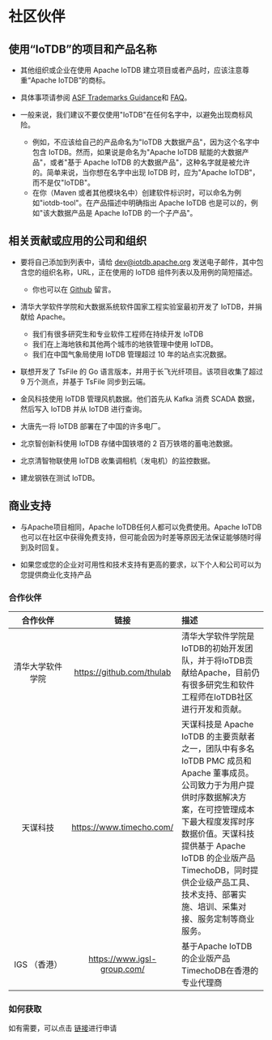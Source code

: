 <!--

    Licensed to the Apache Software Foundation (ASF) under one
    or more contributor license agreements.  See the NOTICE file
    distributed with this work for additional information
    regarding copyright ownership.  The ASF licenses this file
    to you under the Apache License, Version 2.0 (the
    "License"); you may not use this file except in compliance
    with the License.  You may obtain a copy of the License at
    
        http://www.apache.org/licenses/LICENSE-2.0
    
    Unless required by applicable law or agreed to in writing,
    software distributed under the License is distributed on an
    "AS IS" BASIS, WITHOUT WARRANTIES OR CONDITIONS OF ANY
    KIND, either express or implied.  See the License for the
    specific language governing permissions and limitations
    under the License.

-->

# 社区伙伴

## 使用“IoTDB”的项目和产品名称

- 其他组织或企业在使用 Apache IoTDB 建立项目或者产品时，应该注意尊重“Apache IoTDB”的商标。
- 具体事项请参阅 [ASF Trademarks Guidance](https://www.apache.org/foundation/marks/)和 [FAQ](https://www.apache.org/foundation/marks/faq/)。

- 一般来说，我们建议不要仅使用"IoTDB"在任何名字中，以避免出现商标风险。
  - 例如，不应该给自己的产品命名为"IoTDB 大数据产品"，因为这个名字中包含 IoTDB。然而，如果说是命名为"Apache IoTDB 赋能的大数据产品"，或者"基于 Apache IoTDB 的大数据产品"，这种名字就是被允许的。简单来说，当你想在名字中出现 IoTDB 时，应为"Apache IoTDB"，而不是仅"IoTDB"。
  - 在你（Maven 或者其他模块名中）创建软件标识时，可以命名为例如"iotdb-tool"。在产品描述中明确指出 Apache IoTDB 也是可以的，例如"该大数据产品是 Apache IoTDB 的一个子产品"。

## 相关贡献或应用的公司和组织
- 要将自己添加到列表中，请给 dev@iotdb.apache.org 发送电子邮件，其中包含您的组织名称，URL，正在使用的 IoTDB 组件列表以及用例的简短描述。
  - 你也可以在 [Github](https://github.com/apache/iotdb/issues/748) 留言。

- 清华大学软件学院和大数据系统软件国家工程实验室最初开发了 IoTDB，并捐献给 Apache。
	- 我们有很多研究生和专业软件工程师在持续开发 IoTDB
	- 我们在上海地铁和其他两个城市的地铁管理中使用 IoTDB。
	- 我们在中国气象局使用 IoTDB 管理超过 10 年的站点实况数据。
	
- 联想开发了 TsFile 的 Go 语言版本，并用于长飞光纤项目。该项目收集了超过 9 万个测点，并基于 TsFile 同步到云端。

- 金风科技使用 IoTDB 管理风机数据。他们首先从 Kafka 消费 SCADA 数据，然后写入 IoTDB 并从 IoTDB 进行查询。

- 大唐先一将 IoTDB 部署在了中国的许多电厂。
 
- 北京智创新科使用 IoTDB 存储中国铁塔的 2 百万铁塔的蓄电池数据。

- 北京清智物联使用 IoTDB 收集调相机（发电机）的监控数据。

- 建龙钢铁在测试 IoTDB。

## 商业支持
- 与Apache项目相同，Apache IoTDB任何人都可以免费使用。Apache IoTDB也可以在社区中获得免费支持，但可能会因为时差等原因无法保证能够随时得到及时回复。

- 如果您或您的企业对可用性和技术支持有更高的要求，以下个人和公司可以为您提供商业化支持产品
### 合作伙伴
| <div style="width:100px;">合作伙伴      </div>   | 链接                        | 描述                                                         |
| :---------------: | :--------------------------: | :----------------------------------------------------------- |
| 清华大学软件学院 | https://github.com/thulab   | 清华大学软件学院是IoTDB的初始开发团队，并于将IoTDB贡献给Apache，目前仍有很多研究生和软件工程师在IoTDB社区进行开发和贡献。 |
| 天谋科技         | https://www.timecho.com/    | 天谋科技是 Apache IoTDB 的主要贡献者之一，团队中有多名 IoTDB PMC 成员和 Apache 董事成员。公司致力于为用户提供时序数据解决方案，在可控管理成本下最大程度发挥时序数据价值。天谋科技提供基于 Apache IoTDB 的企业版产品 TimechoDB，同时提供企业级产品工具、技术支持、部署实施、培训、采集对接、服务定制等商业服务。 |
| IGS （香港）     | https://www.igsl-group.com/ | 基于Apache IoTDB的企业版产品TimechoDB在香港的专业代理商      |

### 如何获取
如有需要，可以点击 [链接](https://www.timecho.com/product)进行申请